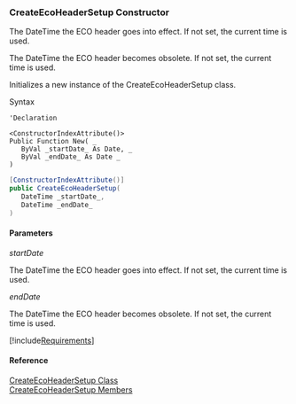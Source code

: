 ﻿### CreateEcoHeaderSetup Constructor

The DateTime the ECO header goes into effect. If not set, the current time is used.

The DateTime the ECO header becomes obsolete. If not set, the current time is used.

Initializes a new instance of the CreateEcoHeaderSetup class.

Syntax

```vbnet
'Declaration

<ConstructorIndexAttribute()>
Public Function New( _
   ByVal _startDate_ As Date, _
   ByVal _endDate_ As Date _
)
```

```csharp
[ConstructorIndexAttribute()]
public CreateEcoHeaderSetup( 
   DateTime _startDate_,
   DateTime _endDate_
)
```

#### Parameters

_startDate_

The DateTime the ECO header goes into effect. If not set, the current time is used.

_endDate_

The DateTime the ECO header becomes obsolete. If not set, the current time is used.

[!include[Requirements](../partials/requirements.md)]

#### Reference

[CreateEcoHeaderSetup Class](FChoice.Toolkits.Clarify~FChoice.Toolkits.Clarify.DepotRepair.CreateEcoHeaderSetup.md)  
[CreateEcoHeaderSetup Members](FChoice.Toolkits.Clarify~FChoice.Toolkits.Clarify.DepotRepair.CreateEcoHeaderSetup_members.md)